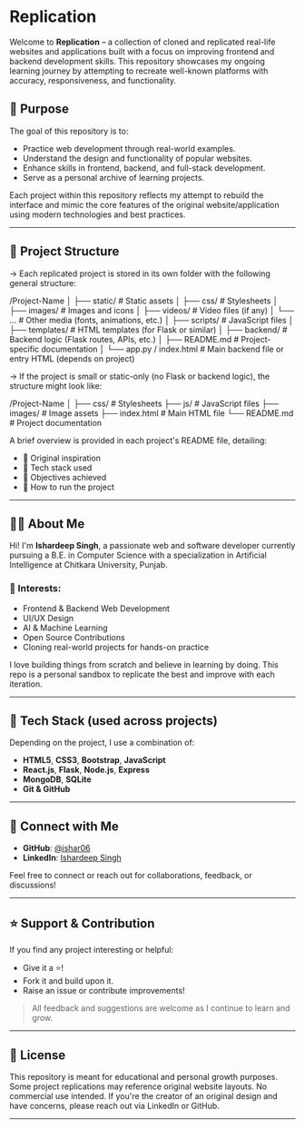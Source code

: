 #  Replication

Welcome to **Replication** – a collection of cloned and replicated real-life websites and applications built with a focus on improving frontend and backend development skills. This repository showcases my ongoing learning journey by attempting to recreate well-known platforms with accuracy, responsiveness, and functionality.

## 📌 Purpose

The goal of this repository is to:
- Practice web development through real-world examples.
- Understand the design and functionality of popular websites.
- Enhance skills in frontend, backend, and full-stack development.
- Serve as a personal archive of learning projects.

Each project within this repository reflects my attempt to rebuild the interface and mimic the core features of the original website/application using modern technologies and best practices.

---

## 📁 Project Structure

-> Each replicated project is stored in its own folder with the following general structure:

/Project-Name
│
├── static/               # Static assets
│   ├── css/              # Stylesheets
│   ├── images/           # Images and icons
│   ├── videos/           # Video files (if any)
│   └── ...               # Other media (fonts, animations, etc.)
│
├── scripts/              # JavaScript files
│
├── templates/            # HTML templates (for Flask or similar)
│
├── backend/              # Backend logic (Flask routes, APIs, etc.)
│
├── README.md             # Project-specific documentation
│
└── app.py / index.html   # Main backend file or entry HTML (depends on project)


-> If the project is small or static-only (no Flask or backend logic), the structure might look like:

/Project-Name
│
├── css/                  # Stylesheets
├── js/                   # JavaScript files
├── images/               # Image assets
├── index.html            # Main HTML file
└── README.md             # Project documentation


A brief overview is provided in each project's README file, detailing:
- 📄 Original inspiration
- 🧰 Tech stack used
- 🎯 Objectives achieved
- 🚀 How to run the project

---

## 👨‍💻 About Me

Hi! I'm **Ishardeep Singh**, a passionate web and software developer currently pursuing a B.E. in Computer Science with a specialization in Artificial Intelligence at Chitkara University, Punjab.

### 🔭 Interests:
- Frontend & Backend Web Development
- UI/UX Design
- AI & Machine Learning
- Open Source Contributions
- Cloning real-world projects for hands-on practice

I love building things from scratch and believe in learning by doing. This repo is a personal sandbox to replicate the best and improve with each iteration.

---

## 🚀 Tech Stack (used across projects)

Depending on the project, I use a combination of:
- **HTML5**, **CSS3**, **Bootstrap**, **JavaScript**
- **React.js**, **Flask**, **Node.js**, **Express**
- **MongoDB**, **SQLite**
- **Git & GitHub**

---

## 🔗 Connect with Me

- **GitHub**: [@ishar06](https://github.com/ishar06)
- **LinkedIn**: [Ishardeep Singh](https://www.linkedin.com/in/ishardeep-singh-743789311/)

Feel free to connect or reach out for collaborations, feedback, or discussions!

---

## ⭐️ Support & Contribution

If you find any project interesting or helpful:
- Give it a ⭐️!
- Fork it and build upon it.
- Raise an issue or contribute improvements!

> All feedback and suggestions are welcome as I continue to learn and grow.

---

## 📝 License

This repository is meant for educational and personal growth purposes. Some project replications may reference original website layouts. No commercial use intended. If you're the creator of an original design and have concerns, please reach out via LinkedIn or GitHub.

---

